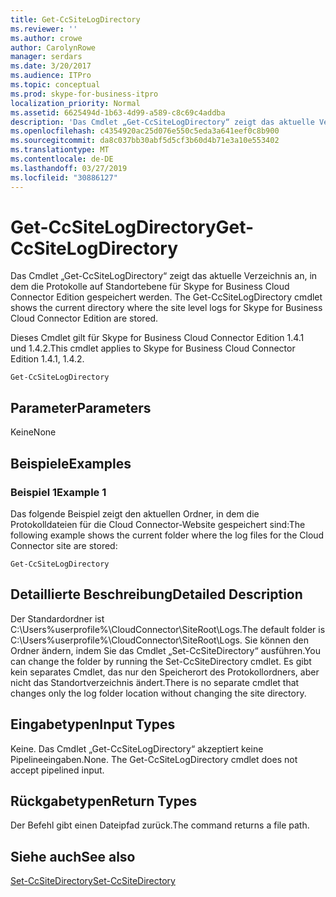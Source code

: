 ```yaml
---
title: Get-CcSiteLogDirectory
ms.reviewer: ''
ms.author: crowe
author: CarolynRowe
manager: serdars
ms.date: 3/20/2017
ms.audience: ITPro
ms.topic: conceptual
ms.prod: skype-for-business-itpro
localization_priority: Normal
ms.assetid: 6625494d-1b63-4d99-a589-c8c69c4addba
description: 'Das Cmdlet „Get-CcSiteLogDirectory“ zeigt das aktuelle Verzeichnis an, in dem die Protokolle auf Standortebene für Skype for Business Cloud Connector Edition gespeichert werden. '
ms.openlocfilehash: c4354920ac25d076e550c5eda3a641eef0c8b900
ms.sourcegitcommit: da8c037bb30abf5d5cf3b60d4b71e3a10e553402
ms.translationtype: MT
ms.contentlocale: de-DE
ms.lasthandoff: 03/27/2019
ms.locfileid: "30886127"
---
```

# <a name="get-ccsitelogdirectory"></a><span data-ttu-id="0c718-103">Get-CcSiteLogDirectory</span><span class="sxs-lookup"><span data-stu-id="0c718-103">Get-CcSiteLogDirectory</span></span>
 
<span data-ttu-id="0c718-104">Das Cmdlet „Get-CcSiteLogDirectory“ zeigt das aktuelle Verzeichnis an, in dem die Protokolle auf Standortebene für Skype for Business Cloud Connector Edition gespeichert werden. </span><span class="sxs-lookup"><span data-stu-id="0c718-104">The Get-CcSiteLogDirectory cmdlet shows the current directory where the site level logs for Skype for Business Cloud Connector Edition are stored.</span></span> 
  
<span data-ttu-id="0c718-105">Dieses Cmdlet gilt für Skype for Business Cloud Connector Edition 1.4.1 und 1.4.2.</span><span class="sxs-lookup"><span data-stu-id="0c718-105">This cmdlet applies to Skype for Business Cloud Connector Edition 1.4.1, 1.4.2.</span></span>
  
```
Get-CcSiteLogDirectory
```

## <a name="parameters"></a><span data-ttu-id="0c718-106">Parameter</span><span class="sxs-lookup"><span data-stu-id="0c718-106">Parameters</span></span>

<span data-ttu-id="0c718-107">Keine</span><span class="sxs-lookup"><span data-stu-id="0c718-107">None</span></span>
  
## <a name="examples"></a><span data-ttu-id="0c718-108">Beispiele</span><span class="sxs-lookup"><span data-stu-id="0c718-108">Examples</span></span>
<span data-ttu-id="0c718-109"><a name="Examples"> </a></span><span class="sxs-lookup"><span data-stu-id="0c718-109"></span></span>

### <a name="example-1"></a><span data-ttu-id="0c718-110">Beispiel 1</span><span class="sxs-lookup"><span data-stu-id="0c718-110">Example 1</span></span>

<span data-ttu-id="0c718-111">Das folgende Beispiel zeigt den aktuellen Ordner, in dem die Protokolldateien für die Cloud Connector-Website gespeichert sind:</span><span class="sxs-lookup"><span data-stu-id="0c718-111">The following example shows the current folder where the log files for the Cloud Connector site are stored:</span></span>
  
```
Get-CcSiteLogDirectory
```

## <a name="detailed-description"></a><span data-ttu-id="0c718-112">Detaillierte Beschreibung</span><span class="sxs-lookup"><span data-stu-id="0c718-112">Detailed Description</span></span>
<span data-ttu-id="0c718-113"><a name="DetailedDescription"> </a></span><span class="sxs-lookup"><span data-stu-id="0c718-113"></span></span>

<span data-ttu-id="0c718-114">Der Standardordner ist C:\Users\%userprofile%\CloudConnector\SiteRoot\Logs.</span><span class="sxs-lookup"><span data-stu-id="0c718-114">The default folder is C:\Users\%userprofile%\CloudConnector\SiteRoot\Logs.</span></span> <span data-ttu-id="0c718-115">Sie können den Ordner ändern, indem Sie das Cmdlet „Set-CcSiteDirectory“ ausführen.</span><span class="sxs-lookup"><span data-stu-id="0c718-115">You can change the folder by running the Set-CcSiteDirectory cmdlet.</span></span> <span data-ttu-id="0c718-116">Es gibt kein separates Cmdlet, das nur den Speicherort des Protokollordners, aber nicht das Standortverzeichnis ändert.</span><span class="sxs-lookup"><span data-stu-id="0c718-116">There is no separate cmdlet that changes only the log folder location without changing the site directory.</span></span>
  
## <a name="input-types"></a><span data-ttu-id="0c718-117">Eingabetypen</span><span class="sxs-lookup"><span data-stu-id="0c718-117">Input Types</span></span>
<span data-ttu-id="0c718-118"><a name="InputTypes"> </a></span><span class="sxs-lookup"><span data-stu-id="0c718-118"></span></span>

<span data-ttu-id="0c718-p102">Keine. Das Cmdlet „Get-CcSiteLogDirectory“ akzeptiert keine Pipelineeingaben.</span><span class="sxs-lookup"><span data-stu-id="0c718-p102">None. The Get-CcSiteLogDirectory cmdlet does not accept pipelined input.</span></span>
  
## <a name="return-types"></a><span data-ttu-id="0c718-121">Rückgabetypen</span><span class="sxs-lookup"><span data-stu-id="0c718-121">Return Types</span></span>
<span data-ttu-id="0c718-122"><a name="ReturnTypes"> </a></span><span class="sxs-lookup"><span data-stu-id="0c718-122"></span></span>

<span data-ttu-id="0c718-123">Der Befehl gibt einen Dateipfad zurück.</span><span class="sxs-lookup"><span data-stu-id="0c718-123">The command returns a file path.</span></span>
  
## <a name="see-also"></a><span data-ttu-id="0c718-124">Siehe auch</span><span class="sxs-lookup"><span data-stu-id="0c718-124">See also</span></span>
<span data-ttu-id="0c718-125"><a name="ReturnTypes"> </a></span><span class="sxs-lookup"><span data-stu-id="0c718-125"></span></span>

[<span data-ttu-id="0c718-126">Set-CcSiteDirectory</span><span class="sxs-lookup"><span data-stu-id="0c718-126">Set-CcSiteDirectory</span></span>](set-ccsitedirectory.md)
  

